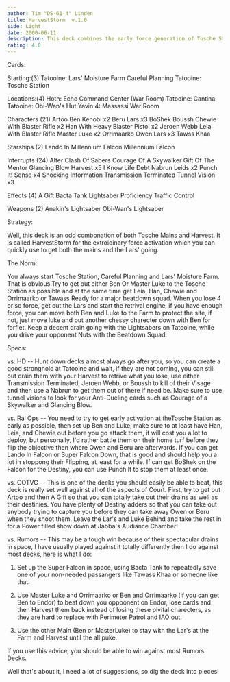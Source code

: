```yaml
---
author: Tim "DS-61-4" Linden
title: HarvestStorm  v.1.0
side: Light
date: 2000-06-11
description: This deck combines the early force generation of Tosche Station with the massive retrival power of Harvest.
rating: 4.0
---
```

Cards: 

Starting:(3)
Tatooine: Lars' Moisture Farm
Careful Planning
Tatooine: Tosche Station

Locations:(4)
Hoth: Echo Command Center (War Room)
Tatooine: Cantina
Tatooine: Obi-Wan's Hut
Yavin 4: Massassi War Room

Characters (21)
Artoo
Ben Kenobi  x2
Beru Lars  x3
BoShek
Boussh
Chewie With Blaster Rifle  x2
Han With Heavy Blaster Pistol  x2
Jeroen Webb
Leia With Blaster Rifle
Master Luke  x2
Orrimaarko
Owen Lars  x3
Tawss Khaa

Starships (2)
Lando In Millennium Falcon
Millennium Falcon

Interrupts (24)
Alter
Clash Of Sabers
Courage Of A Skywalker
Gift Of The Mentor
Glancing Blow
Harvest  x5
I Know
Life Debt
Nabrun Leids  x2
Punch It!
Sense  x4
Shocking Information
Transmission Terminated
Tunnel Vision  x3

Effects (4)
A Gift
Bacta Tank
Lightsaber Proficiency
Traffic Control

Weapons (2)
Anakin's Lightsaber
Obi-Wan's Lightsaber


Strategy: 

Well, this deck is an odd combonation of both Tosche Mains and Harvest. It is called HarvestStorm for the extroidinary force activation which you can quickly use to get both the mains and the Lars' going.

The Norm:

You always start Tosche Station, Careful Planning and Lars' Moisture Farm. That is obvious.Try to get out either Ben Or Master Luke to the Tosche Station as possible	and at the same time get Leia, Han, Chewie and Orrimaarko or Tawass Ready for a major beatdown squad. When you lose 4 or so force,  get out the Lars and start the retrival engine, if you have enough force, you can move both Ben and Luke to the Farm to protect the site, if not, just move luke and put another chessy charecter down with Ben for forfiet. Keep a decent drain going with the Lightsabers on Tatooine, while you drive your opponent Nuts with the Beatdown Squad.

Specs:

vs. HD -- Hunt down decks almost always go after you, so you can create a good stronghold at Tatooine and wait, if they are not coming, you can still out drain them with your Harvest to retrive what you lose, use either Transmission Terminated, Jeroen Webb, or Boussh to kill of their Visage and then use a Nabrun to get them out of there if need be. Make sure to use tunnel visions to look for your Anti-Dueling cards such as Courage of a Skywalker and Glancing Blow.

vs. Ral Ops -- You need to try to get early activation at theTosche Station as early as possible, then set up Ben and Luke, make sure to at least have Han, Leia, and Chewie out before you go attack them, it will cost you a lot to deploy, but personally, I'd rather battle them on their home turf before they flip the objective then where Owen and Beru are afterwards. If you can get Lando In Falcon or Super Falcon Down, that is good and should help you a lot in stoppong their Flipping, at least for a while. If can get BoShek on the Falcon for the Destiny, you can use Punch It to stop them at least once.

vs. COTVG -- This is one of the decks you should easily be able to beat, this deck is really set well against all of the aspects of Court. First, try to get out Artoo and then A Gift so that you can totally take out their drains as well as their destinies. You have plenty of Destiny adders so that you can take out anybody trying to capture you before they can take away Owen or Beru when they shoot them. Leave the Lar's and Luke Behind and take the rest in for a Power filled show down at Jabba's Audiance Chamber!

vs. Rumors -- This may be a tough win because of their spectacular drains in space, I have usually played against it totally differently then I do against most decks, here is what I do:

1. Set up the Super Falcon in space, using Bacta Tank to repeatedly save one of your non-needed passangers like Tawass Khaa or someone like that.

2. Use Master Luke and Orrimaarko or Ben and Orrimaarko (if you can get Ben to Endor) to beat down you oppponent on Endor, lose cards and then Harvest them back instead of losing these pivital charecters, as they are hard to replace with Perimeter Patrol and IAO out.

3. Use the other Main (Ben or MasterLuke) to stay with the Lar's at the Farm and Harvest until the all puke.

If you use this advice, you should be able to win against most Rumors Decks.

Well that's about it, I need a lot of suggestions, so dig the deck into pieces!
